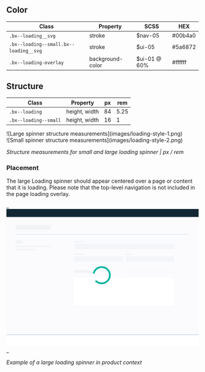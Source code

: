 ## Color

| Class                                | Property    | SCSS     | HEX      |
|--------------------------------------|-------------|----------|----------|
|`.bx--loading__svg`                   | stroke      | $nav-05  | #00b4a0  |
|`.bx--loading--small.bx--loading__svg`| stroke      | $ui-05   | #5a6872  |
|`.bx--loading-overlay`| background-color            | $ui-01 @ 60%  | #ffffff  |

## Structure

| Class                | Property      | px | rem  |
|----------------------|---------------|----|------|
|`.bx--loading`        | height, width | 84 | 5.25 |
|`.bx--loading--small` | height, width | 16 | 1    |

<div data-insert-component="ImageGrid">
  <div>
    ![Large spinner structure measurements](images/loading-style-1.png)
  </div>
  <div>
    ![Small spinner structure measurements](images/loading-style-2.png)
  </div>
</div>

_Structure measurements for small and large loading spinner | px / rem_

### Placement

The large Loading spinner should appear centered over a page or content that it is loading. Please note that the top-level navigation is not included in the page loading overlay.

_
![Large spinner in context example](images/loading-style-4.png)
_

_Example of a large loading spinner in product context_

